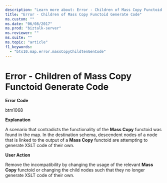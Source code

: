 ```yaml
---
description: "Learn more about: Error - Children of Mass Copy Functoid Generate Code"
title: "Error - Children of Mass Copy Functoid Generate Code"
ms.custom: ""
ms.date: "06/08/2017"
ms.prod: "biztalk-server"
ms.reviewer: ""
ms.suite: ""
ms.topic: "article"
f1_keywords: 
  - "bts10.map.error.massCopyChildtenGenCode"
---
```

# Error - Children of Mass Copy Functoid Generate Code
**Error Code**  
  
 btm1068  
  
 **Explanation**  
  
 A scenario that contradicts the functionality of the **Mass Copy** functoid was found in the map. In the destination schema, descendent nodes of a node that is linked to the output of a **Mass Copy** functoid are attempting to generate XSLT code of their own.  
  
 **User Action**  
  
 Remove the incompatibility by changing the usage of the relevant **Mass Copy** functoid or changing the child nodes such that they no longer generate XSLT code of their own.
